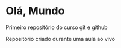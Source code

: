 # Olá, Mundo
 Primeiro repositório do curso git e github

Repositório criado durante uma aula ao vivo